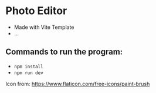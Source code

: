 # Photo Editor

- Made with Vite Template
- ...

## Commands to run the program:

- `npm install`
- `npm run dev`

Icon from: https://www.flaticon.com/free-icons/paint-brush
